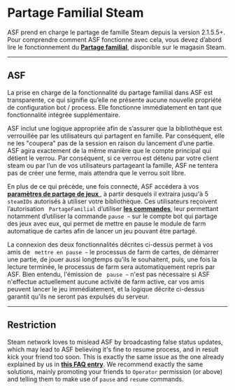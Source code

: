 # Partage Familial Steam

ASF prend en charge le partage de famille Steam depuis la version 2.1.5.5+. Pour comprendre comment ASF fonctionne avec cela, vous devez d’abord lire le fonctionnement du **[Partage familial](https://store.steampowered.com/promotion/familysharing)**, disponible sur le magasin Steam.

* * *

## ASF

La prise en charge de la fonctionnalité du partage familial dans ASF est transparente, ce qui signifie qu’elle ne présente aucune nouvelle propriété de configuration bot / process. Elle fonctionne immédiatement en tant que fonctionnalité intégrée supplémentaire.

ASF inclut une logique appropriée afin de s’assurer que la bibliothèque est verrouillée par les utilisateurs qui partagent en famille. Par conséquent, elle ne les "coupera" pas de la session en raison du lancement d’une partie. ASF agira exactement de la même manière que le compte principal qui détient le verrou. Par conséquent, si ce verrou est détenu par votre client steam ou par l’un de vos utilisateurs partageant la famille, ASF ne tentera pas de créer une ferme, mais attendra que le verrou soit libre.

En plus de ce qui précède, une fois connecté, ASF accédera à vos **[ paramètres de partage de jeux ](https://store.steampowered.com/account/managedevices)**, à partir desquels il extraira jusqu'à 5 ` steamIDs ` autorisés à utiliser votre bibliothèque. Ces utilisateurs reçoivent l’autorisation ` PartageFamilial` d’utiliser **[les commandes](https://github.com/JustArchiNET/ArchiSteamFarm/wiki/Commands)**, leur permettant notamment d’utiliser la commande ` pause ~ ` sur le compte bot qui partage des jeux avec eux, qui permet de mettre en pause le module de farm automatique de cartes afin de lancer un jeu pouvant être partagé.

La connexion des deux fonctionnalités décrites ci-dessus permet à vos amis de ` mettre en pause ~` le processus de farm de cartes, de démarrer une partie, de jouer aussi longtemps qu’ils le souhaitent, puis, une fois la lecture terminée, le processus de farm sera automatiquement repris par ASF. Bien entendu, l'émission de ` pause ~` n'est pas nécessaire si ASF n'effectue actuellement aucune activité de farm active, car vos amis peuvent lancer le jeu immédiatement, et la logique décrite ci-dessus garantit qu'ils ne seront pas expulsés du serveur.

* * *

## Restriction

Steam network loves to mislead ASF by broadcasting false status updates, which may lead to ASF believing it's fine to resume process, and in result kick your friend too soon. This is exactly the same issue as the one already explained by us in **[this FAQ entry](https://github.com/JustArchiNET/ArchiSteamFarm/wiki/FAQ#asf-is-kicking-my-steam-client-session-while-im-playing--this-account-is-logged-on-another-pc)**. We recommend exactly the same solutions, mainly promoting your friends to `Operator` permission (or above) and telling them to make use of `pause` and `resume` commands.